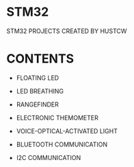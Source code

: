 # STM32
STM32 PROJECTS CREATED BY HUSTCW

# CONTENTS

- FLOATING LED

- LED BREATHING

- RANGEFINDER

- ELECTRONIC THEMOMETER

- VOICE-OPTICAL-ACTIVATED LIGHT

- BLUETOOTH COMMUNICATION

- I2C COMMUNICATION

